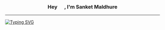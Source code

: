 <h3 align="center">Hey <img src="https://raw.githubusercontent.com/MartinHeinz/MartinHeinz/master/wave.gif" width="15px"> , I'm  Sanket Maldhure </h3> <hr/>

<a align="center" href="https://git.io/typing-svg"><img align="center" src="https://readme-typing-svg.herokuapp.com?font=Fira+Code&weight=600&pause=1000&width=435&lines=Hey+I'm+Full+Stack++Web+Developer;+Hey+I'm+Front-end+Developer;Hey+I'm+Back-end+Developer;Hey+I'm+React+js+Developer;Hey+I'm+Node+js+Developer;Hey+I'm+Open+Source+Contributer" alt="Typing SVG" /></a>


<!--
**sanketmaldhure/sanketmaldhure** is a ✨ _special_ ✨ repository because its `README.md` (this file) appears on your GitHub profile.

Here are some ideas to get you started:

- 🔭 I’m currently working on ...
- 🌱 I’m currently learning ...
- 👯 I’m looking to collaborate on ...
- 🤔 I’m looking for help with ...
- 💬 Ask me about ...
- 📫 How to reach me: ...
- 😄 Pronouns: ...
- ⚡ Fun fact: ...
-->

